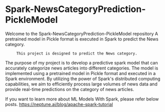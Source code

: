 # Spark-NewsCategoryPrediction-PickleModel
Welcome to the Spark-NewsCategoryPrediction-PickleModel repository
A pretrained model in Pickle format is executed in Spark to predict the News category.

         This project is designed to predict the News category.

The purpose of my project is to develop a predictive spark model that can accurately categorize news articles
into different categories. The model is implemented using a pretrained model in Pickle format and executed
in a Spark environment. By utilizing the power of Spark's distributed computing capabilities, we aim to
efficiently process large volumes of news data and provide real-time predictions on the category of news articles.

If you want to learn more about ML Models With Spark, please refer below posts.
https://neptune.ai/blog/apache-spark-tutorial
